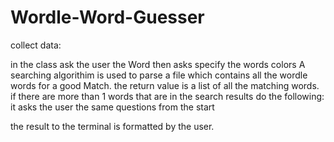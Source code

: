 # Wordle-Word-Guesser

collect data:

in the class
ask the user the Word 
then asks specify the words colors
A searching algorithim is used to parse a file which contains all the wordle words for a good Match. the return value is a list of all the matching words.
if there are more than 1 words that are in the search results do the following:
it asks the user the same questions from the start

the result to the terminal is formatted by the user.
